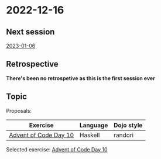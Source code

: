 # 2022-12-16

## Next session

[2023-01-06](../2023-01-16)

## Retrospective

**There's been no retrospetive as this is the first session ever**

## Topic

Proposals:

| Exercise                                                      | Language | Dojo style |
| --                                                            | --       | --         |
| [Advent of Code Day 10](https://adventofcode.com/2022/day/10) | Haskell  | randori    |

Selected exercise:  [Advent of Code Day 10](https://adventofcode.com/2022/day/10)
